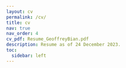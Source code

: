 ```yaml
---
layout: cv
permalink: /cv/
title: cv
nav: true
nav_order: 4
cv_pdf: Resume_GeoffreyBian.pdf
description: Resume as of 24 December 2023. 
toc:
  sidebar: left
---
```

